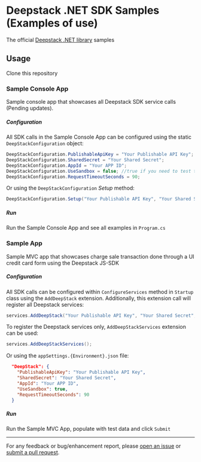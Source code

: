 # Deepstack .NET SDK Samples (Examples of use)

The official [Deepstack .NET library][ds-dotnet] samples

## Usage

Clone this repository

### Sample Console App

Sample console app that showcases all Deepstack SDK service calls (Pending updates).

##### Configuration

All SDK calls in the Sample Console App can be configured using the static `DeepStackConfiguration` object:

```c#
DeepStackConfiguration.PublishableApiKey = "Your Publishable API Key";
DeepStackConfiguration.SharedSecret = "Your Shared Secret";
DeepStackConfiguration.AppId = "Your APP ID";
DeepStackConfiguration.UseSandbox = false; //true if you need to test through Globally Paid sandbox
DeepStackConfiguration.RequestTimeoutSeconds = 90;
```
Or using the `DeepStackConfiguration` *Setup* method:

```c#
DeepStackConfiguration.Setup("Your Publishable API Key", "Your Shared Secret", "Your APP ID", useSandbox: false, requestTimeoutSeconds: 90);
```

##### Run
Run the Sample Console App and see all examples in `Program.cs`

### Sample App

Sample MVC app that showcases charge sale transaction done through a UI credit card form using the Deepstack JS-SDK

##### Configuration

All SDK calls can be configured within `ConfigureServices` method in `Startup` class using the `AddDeepStack` extension.
Additionally, this extension call will register all Deepstack services:

```c#
services.AddDeepStack("Your Publishable API Key", "Your Shared Secret", "Your APP ID", useSandbox: false, requestTimeoutSeconds: 90);
```

To register the Deepstack services only, `AddDeepStackServices` extension can be used:

```c#
services.AddDeepStackServices();
```

Or using the `appSettings.{Environment}.json` file:

```json
  "DeepStack": {
    "PublishableApiKey": "Your Publishable API Key",
    "SharedSecret": "Your Shared Secret",
    "AppId": "Your APP ID",
    "UseSandbox": true,
    "RequestTimeoutSeconds": 90
  }
```

##### Run
Run the Sample MVC App, populate with test data and click `Submit`

---
For any feedback or bug/enhancement report, please [open an issue][issues] or [submit a
pull request][pulls].

[ds-dotnet]: https://github.com/deepstack-payments/deepstack-dotnet
[issues]: https://github.com/deepstack-payments/deepstack-dotnet/issues
[pulls]: https://github.com/deepstack-payments/deepstack-dotnet/pulls